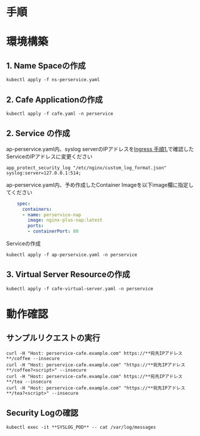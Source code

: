 # 手順

# 環境構築
## 1. Name Spaceの作成
```
kubectl apply -f ns-perservice.yaml
```
## 2. Cafe Applicationの作成
```
kubectl apply -f cafe.yaml -n perservice
```
## 2. Service の作成
ap-perservice.yaml内、syslog serverのIPアドレスを[Ingress 手順1.](https://github.com/hiropo20/nginx-nap-container-deployment-sample/tree/master/ingress#1-syslog-server%E3%81%AEdeploy)で確認したServiceのIPアドレスに変更ください
```
app_protect_security_log "/etc/nginx/custom_log_format.json" syslog:server=127.0.0.1:514;
```
ap-perservice.yaml内、予め作成したContainer Imageを以下image欄に指定してください
```yaml
    spec:
      containers:
      - name: perservice-nap
        image: nginx-plus-nap:latest
        ports:
        - containerPort: 80
```
Serviceの作成
```
kubectl apply -f ap-perservice.yaml -n perservice
```
## 3. Virtual Server Resourceの作成
```
kubectl apply -f cafe-virtual-server.yaml -n perservice
```


# 動作確認
## サンプルリクエストの実行
```
curl -H "Host: perservice-cafe.example.com" https://**宛先IPアドレス**/coffee --insecure
curl -H "Host: perservice-cafe.example.com" "https://**宛先IPアドレス**/coffee?<script>" --insecure
curl -H "Host: perservice-cafe.example.com" https://**宛先IPアドレス**/tea --insecure
curl -H "Host: perservice-cafe.example.com" "https://**宛先IPアドレス**/tea?<script>" --insecure
```
## Security Logの確認
```
kubectl exec -it **SYSLOG_POD** -- cat /var/log/messages
```

```
